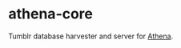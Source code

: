# athena-core

Tumblr database harvester and server for [Athena](https://github.com/javakat/athena).
